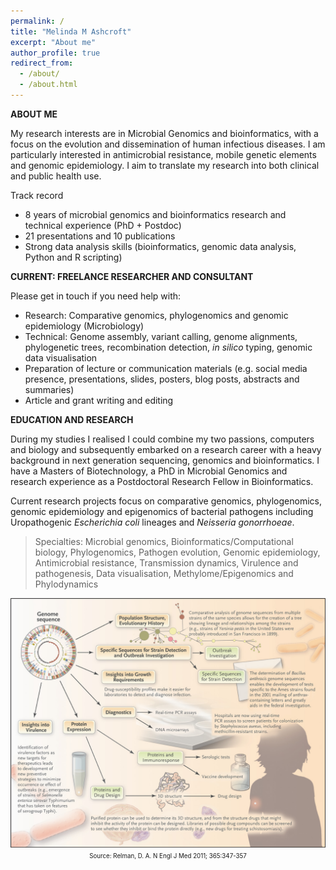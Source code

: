 ```yaml
---
permalink: /
title: "Melinda M Ashcroft"
excerpt: "About me"
author_profile: true
redirect_from: 
  - /about/
  - /about.html
---
```

__ABOUT ME__

My research interests are in Microbial Genomics and bioinformatics, with a focus on the evolution and dissemination of human infectious diseases. I am particularly interested in antimicrobial resistance, mobile genetic elements and genomic epidemiology. I aim to translate my research into both clinical and public health use.

Track record
- 8 years of microbial genomics and bioinformatics research and technical experience (PhD + Postdoc)
- 21 presentations and 10 publications
- Strong data analysis skills (bioinformatics, genomic data analysis, Python and R scripting)

__CURRENT: FREELANCE RESEARCHER AND CONSULTANT__

Please get in touch if you need help with:
- Research: Comparative genomics, phylogenomics and genomic epidemiology (Microbiology)
- Technical: Genome assembly, variant calling, genome alignments, phylogenetic trees, recombination detection, _in silico_ typing, genomic data visualisation
- Preparation of lecture or communication materials (e.g. social media presence, presentations, slides, posters, blog posts, abstracts and summaries)
- Article and grant writing and editing

__EDUCATION AND RESEARCH__

During my studies I realised I could combine my two passions, computers and biology and subsequently embarked on a research career with a heavy background in next generation sequencing, genomics and bioinformatics. I have a Masters of Biotechnology, a PhD in Microbial Genomics and research experience as a Postdoctoral Research Fellow in Bioinformatics. 

Current research projects focus on comparative genomics, phylogenomics, genomic epidemiology and epigenomics of bacterial pathogens including Uropathogenic _Escherichia coli_ lineages and _Neisseria gonorrhoeae_. 

> Specialties: Microbial genomics, Bioinformatics/Computational biology, Phylogenomics, Pathogen evolution, Genomic epidemiology, Antimicrobial resistance, Transmission dynamics, Virulence and pathogenesis, Data visualisation, Methylome/Epigenomics and Phylodynamics

<p align="center">
  <img src='/images/microbial_genomics.jpeg' alt="Microbial Genomics and Tool Development">
  <sup><sub>Source: Relman, D. A. N Engl J Med 2011; 365:347-357</sub></sup>
</p>


